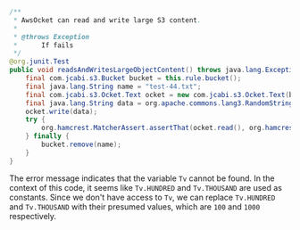 ```java
/**
 * AwsOcket can read and write large S3 content.
 *
 * @throws Exception
 * 		If fails
 */
@org.junit.Test
public void readsAndWritesLargeObjectContent() throws java.lang.Exception {
    final com.jcabi.s3.Bucket bucket = this.rule.bucket();
    final java.lang.String name = "test-44.txt";
    final com.jcabi.s3.Ocket.Text ocket = new com.jcabi.s3.Ocket.Text(bucket.ocket(name));
    final java.lang.String data = org.apache.commons.lang3.RandomStringUtils.random(100 * 1000);
    ocket.write(data);
    try {
        org.hamcrest.MatcherAssert.assertThat(ocket.read(), org.hamcrest.Matchers.equalTo(data));
    } finally {
        bucket.remove(name);
    }
}
```
The error message indicates that the variable `Tv` cannot be found. In the context of this code, it seems like `Tv.HUNDRED` and `Tv.THOUSAND` are used as constants. Since we don't have access to `Tv`, we can replace `Tv.HUNDRED` and `Tv.THOUSAND` with their presumed values, which are `100` and `1000` respectively.